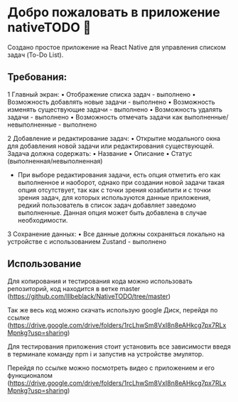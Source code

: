 # Добро пожаловать в приложение nativeTODO 👋
 Создано простое приложение на React Native для управления списком задач (To-Do List). 

## Требования:

 1 Главный экран:
 • Отображение списка задач - выполнено
 • Возможность добавлять новые задачи - выполнено
 • Возможность изменять существующие задачи - выполнено
 • Возможность удалять задачи - выполнено
 • Возможность отмечать задачи как выполненные/невыполненные - выполнено

 2 Добавление и редактирование задач:
 • Открытие модального окна для добавления новой задачи или редактирования существующей. Задача должна содержать:
 • Название
 • Описание
 • Статус (выполненная/невыполненная)

- При выборе редактирования задачи, есть опция отметить его как выполненное и наоборот, однако при создании новой задачи такая опция отсутствует, так как с точки зрения юзабилити и с точки зрения задач, для которых используются данные приложения, редкий пользователь в список задач добавляет заведомо выполненные. Данная опция может быть добавлена в случае необходимости.

 3 Сохранение данных:
 • Все данные должны сохраняться локально на устройстве с использованием Zustand  - выполнено

## Использование

Для копирования и тестирования кода можно использовать репозиторий, код находится в ветке master (https://github.com/Illbeblack/NativeTODO/tree/master) 

Так же весь код можно скачать использую google Диск, перейдя по ссылке (https://drive.google.com/drive/folders/1rcLhwSm8VxI8n8eAHkcg7px7RLxMpnkg?usp=sharing)

Для тестирования приложения стоит установить все зависимости введя в терминале команду npm i  и запустив на устройстве эмулятор.

Перейдя по ссылке можно посмотреть видео с приложением и его функционалом (https://drive.google.com/drive/folders/1rcLhwSm8VxI8n8eAHkcg7px7RLxMpnkg?usp=sharing)
